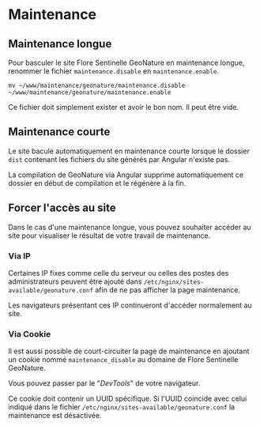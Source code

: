 # Maintenance

## Maintenance longue

Pour basculer le site Flore Sentinelle GeoNature en maintenance longue,
renommer le fichier `maintenance.disable` en `maintenance.enable`.
```
mv ~/www/maintenance/geonature/maintenance.disable ~/www/maintenance/geonature/maintenance.enable
```

Ce fichier doit simplement exister et avoir le bon nom. Il peut être vide.

## Maintenance courte

Le site bacule automatiquement en maintenance courte lorsque le dossier `dist`
contenant les fichiers du site générés par Angular n'existe pas.

La compilation de GeoNature via Angular supprime automatiquement ce dossier
en début de compilation et le régénère à la fin.

## Forcer l'accès au site

Dans le cas d'une maintenance longue, vous pouvez souhaiter accéder au site pour
visualiser le résultat de votre travail de maintenance.

### Via IP
Certaines IP fixes comme celle du serveur ou celles des postes des administrateurs
peuvent être ajouté dans `/etc/nginx/sites-available/geonature.conf`
afin de ne pas afficher la page maintenance.

Les navigateurs présentant ces IP continueront d'accéder normalement au site.

### Via Cookie
Il est aussi possible de court-circuiter la page de maintenance en ajoutant un
cookie nommé `maintenance_disable` au domaine de Flore Sentinelle GeoNature.

Vous pouvez passer par le "*DevTools*" de votre navigateur.

Ce cookie doit contenir un UUID spécifique. Si l'UUID coincide avec celui
indiqué dans le fichier `/etc/nginx/sites-available/geonature.conf` la
maintenance est désactivée.

